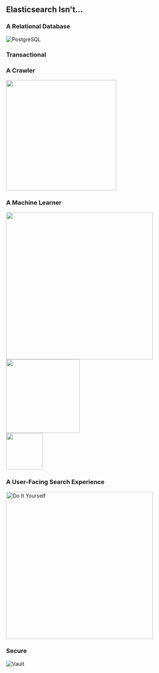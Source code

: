## Elasticsearch Isn&#39;t...


### A Relational Database

![PostgreSQL](images/postgres.svg)


### Transactional


### A Crawler

<img src="images/nutch.png" width="300px;"/>


### A Machine Learner

<img src="images/mahout.svg" width="400px; margin-right: 50px;"/>
<img src="images/spark.png" width="200px; margin-right: 50px;"/><br/>
<img src="images/carrot2.png" width="100px;"/>


### A User-Facing Search Experience

<img src="images/do-it-yourself.svg" alt="Do It Yourself" style="width: 400px;"/>


### Secure

![Vault](images/safe.svg)